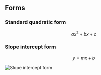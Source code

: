## Forms
### Standard quadratic form 
$$
ax^2 + bx + c
$$

### Slope intercept form
$$
y = mx + b
$$

![Slope intercept form](https://github.com/user-attachments/assets/89eaa672-c95a-4f5d-b129-a43221792f68)

